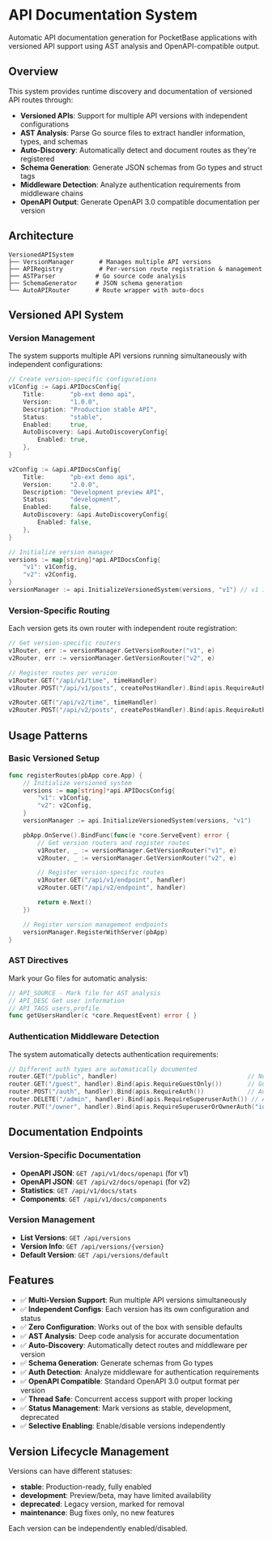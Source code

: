 # API Documentation System

Automatic API documentation generation for PocketBase applications with versioned API support using AST analysis and OpenAPI-compatible output.

## Overview

This system provides runtime discovery and documentation of versioned API routes through:
- **Versioned APIs**: Support for multiple API versions with independent configurations
- **AST Analysis**: Parse Go source files to extract handler information, types, and schemas
- **Auto-Discovery**: Automatically detect and document routes as they're registered
- **Schema Generation**: Generate JSON schemas from Go types and struct tags
- **Middleware Detection**: Analyze authentication requirements from middleware chains
- **OpenAPI Output**: Generate OpenAPI 3.0 compatible documentation per version

## Architecture

```
VersionedAPISystem
├── VersionManager       # Manages multiple API versions
├── APIRegistry          # Per-version route registration & management
├── ASTParser           # Go source code analysis
├── SchemaGenerator     # JSON schema generation
└── AutoAPIRouter       # Route wrapper with auto-docs
```

## Versioned API System

### Version Management

The system supports multiple API versions running simultaneously with independent configurations:

```go
// Create version-specific configurations
v1Config := &api.APIDocsConfig{
    Title:       "pb-ext demo api",
    Version:     "1.0.0",
    Description: "Production stable API",
    Status:      "stable",
    Enabled:     true,
    AutoDiscovery: &api.AutoDiscoveryConfig{
        Enabled: true,
    },
}

v2Config := &api.APIDocsConfig{
    Title:       "pb-ext demo api",
    Version:     "2.0.0",
    Description: "Development preview API",
    Status:      "development",
    Enabled:     false,
    AutoDiscovery: &api.AutoDiscoveryConfig{
        Enabled: false,
    },
}

// Initialize version manager
versions := map[string]*api.APIDocsConfig{
    "v1": v1Config,
    "v2": v2Config,
}
versionManager := api.InitializeVersionedSystem(versions, "v1") // v1 is default
```

### Version-Specific Routing

Each version gets its own router with independent route registration:

```go
// Get version-specific routers
v1Router, err := versionManager.GetVersionRouter("v1", e)
v2Router, err := versionManager.GetVersionRouter("v2", e)

// Register routes per version
v1Router.GET("/api/v1/time", timeHandler)
v1Router.POST("/api/v1/posts", createPostHandler).Bind(apis.RequireAuth())

v2Router.GET("/api/v2/time", timeHandler)
v2Router.POST("/api/v2/posts", createPostHandler).Bind(apis.RequireAuth())
```

## Usage Patterns

### Basic Versioned Setup

```go
func registerRoutes(pbApp core.App) {
    // Initialize versioned system
    versions := map[string]*api.APIDocsConfig{
        "v1": v1Config,
        "v2": v2Config,
    }
    versionManager := api.InitializeVersionedSystem(versions, "v1")

    pbApp.OnServe().BindFunc(func(e *core.ServeEvent) error {
        // Get version routers and register routes
        v1Router, _ := versionManager.GetVersionRouter("v1", e)
        v2Router, _ := versionManager.GetVersionRouter("v2", e)

        // Register version-specific routes
        v1Router.GET("/api/v1/endpoint", handler)
        v2Router.GET("/api/v2/endpoint", handler)

        return e.Next()
    })

    // Register version management endpoints
    versionManager.RegisterWithServer(pbApp)
}
```

### AST Directives

Mark your Go files for automatic analysis:

```go
// API_SOURCE - Mark file for AST analysis
// API_DESC Get user information
// API_TAGS users,profile
func getUsersHandler(c *core.RequestEvent) error { }
```

### Authentication Middleware Detection

The system automatically detects authentication requirements:

```go
// Different auth types are automatically documented
router.GET("/public", handler)                                    // No auth
router.GET("/guest", handler).Bind(apis.RequireGuestOnly())       // Guest only
router.POST("/auth", handler).Bind(apis.RequireAuth())            // Auth required
router.DELETE("/admin", handler).Bind(apis.RequireSuperuserAuth()) // Admin only
router.PUT("/owner", handler).Bind(apis.RequireSuperuserOrOwnerAuth("id")) // Owner/Admin
```

## Documentation Endpoints

### Version-Specific Documentation
- **OpenAPI JSON**: `GET /api/v1/docs/openapi` (for v1)
- **OpenAPI JSON**: `GET /api/v2/docs/openapi` (for v2)
- **Statistics**: `GET /api/v1/docs/stats`
- **Components**: `GET /api/v1/docs/components`

### Version Management
- **List Versions**: `GET /api/versions`
- **Version Info**: `GET /api/versions/{version}`
- **Default Version**: `GET /api/versions/default`

## Features

- ✅ **Multi-Version Support**: Run multiple API versions simultaneously
- ✅ **Independent Configs**: Each version has its own configuration and status
- ✅ **Zero Configuration**: Works out of the box with sensible defaults
- ✅ **AST Analysis**: Deep code analysis for accurate documentation
- ✅ **Auto-Discovery**: Automatically detect routes and middleware per version
- ✅ **Schema Generation**: Generate schemas from Go types
- ✅ **Auth Detection**: Analyze middleware for authentication requirements
- ✅ **OpenAPI Compatible**: Standard OpenAPI 3.0 output format per version
- ✅ **Thread Safe**: Concurrent access support with proper locking
- ✅ **Status Management**: Mark versions as stable, development, deprecated
- ✅ **Selective Enabling**: Enable/disable versions independently

## Version Lifecycle Management

Versions can have different statuses:
- **stable**: Production-ready, fully enabled
- **development**: Preview/beta, may have limited availability
- **deprecated**: Legacy version, marked for removal
- **maintenance**: Bug fixes only, no new features

Each version can be independently enabled/disabled.
